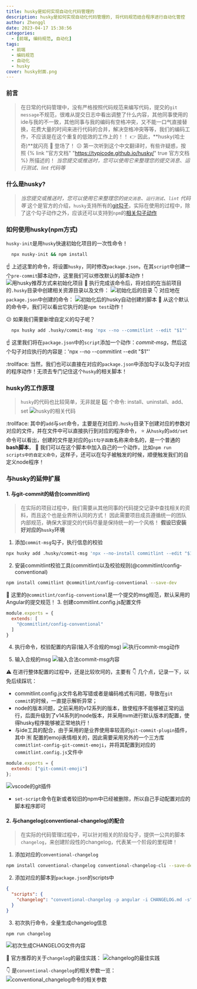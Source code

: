 ```yaml
---
title: husky是如何实现自动化代码管理的
description: husky是如何实现自动化代码管理的, 将代码规范结合程序进行自动化管控
author: Zhenggl
date: 2023-04-17 15:38:56
categories:
  - [前端, 编码规范, 自动化]
tags:
  - 前端
  - 编码规范
  - 自动化
  - husky
cover: husky封面.png
---
```


### 前言
> 在日常的代码管理中，没有严格按照代码规范来编写代码，提交的`git message`不规范，很难从提交日志中看出调整了什么内容，其他同事使用的ide与我的不一致，其他同事与我的编码有空格冲突，又不能一口气直接替换，花费大量的时间来进行代码的合并，解决空格冲突等等，我们的编码工作，不应该是在这个重复的低效的工作上的！！
> :point_right: 因此，**husky(哈士奇)**就闪亮 :stars: 登场了！
> :confused: 第一次听到这个中文翻译时，有些许疑惑，按照 {% link "官方文档" "https://typicode.github.io/husky/" true 官方文档 %} 所描述的！
> *当您提交或推送时，您可以使用它来整理您的提交消息、运行测试、lint 代码等*

### 什么是husky?
> *当您提交或推送时，您可以使用它来整理您的`提交消息`、`运行测试`、`lint` 代码等*
> 这个是官方的介绍，`husky`支持所有的[git勾子](https://git-scm.com/docs/githooks)，实际在使用的过程中，除了这个勾子动作之外，应该还可以支持到`npm`的[相关勾子动作](https://www.npmjs.cn/)
> 

### 如何使用husky(npm方式)
`husky-init`是用`husky`快速初始化项目的一次性命令！
```bash
  npx nusky-init && npm install
```
:point_up: 上述这里的命令，将设置`husky`，同时修改`package.json`，在其`script`中创建一个`pre-commit`脚本动作，这里我们可以修改默认的脚本动作！
![用husky推荐方式来初始化项目](用husky推荐方式来初始化项目.png)
:stars: 执行完成该命令后，将对应的在当前项目的`.husky`目录中创建相关资源目录以及文件：
![初始化后的目录](初始化后的目录.png)
:point_down: 对应地在`package.json`中创建的命令：
![初始化后的husky自动创建的脚本](初始化后的husky自动创建的脚本.png)
:stars: 从这个默认的命令中，我们可以看出它执行的是`npm test`动作！

:confused: 如果我们需要新增自定义的勾子呢？
```bash
  npx husky add .husky/commit-msg 'npx --no --commitlint --edit "$1"'
```
:point_up: 这里我们将在`package.json`中的`script`添加一个动作：*commit-msg*，然后这个勾子对应执行的内容是：'npx --no --commitlint --edit "$1"'

:trollface: 当然，我们也可以直接在对应的`package.json`中添加勾子以及勾子对应的程序动作！无须去专门记住这个`husky`的相关脚本！

### husky的工作原理
> `husky`的代码也比较简单，无非就是 :four: 个命令: install、uninstall、add、set
![husky的相关代码](husky的相关代码.png)

:trollface: 其中的`add`与`set`命令，主要是在对应的`.husky`目录下创建对应的参数对对应的文件，并在文件中可以直接执行到对应的程序命令， :star: 从`husky`的`add/set`命令可以看出，创建的文件是对应的`git勾子函数`名称来命名的，是一个普通的**bash脚本**， :art: 我们可以在这个脚本中加入自己的一个动作，比如`npm run scripts中的自定义命令`，这样子，还可以在勾子被触发的时候，顺便触发我们的自定义node程序！

### 与husky的延伸扩展

#### 1. 与git-commit的结合(commitlint)
> 在实际的项目过程中，我们需要从其他同事的代码提交记录中查找相关的资料，而且这个也是业界所认同的方式！
> 因此需要项目成员遵循统一的团队内部规范，确保大家提交的代码尽量是保持统一的一个风格！
> **假设已安装好对应的`husky`环境**
1. 添加`commit-msg`勾子，执行信息的校验
```bash
npx husky add .husky/commit-msg 'npx --no-install commitlint --edit "$1"'
```
2. 安装commitlint校验工具(commitlint)以及校验规则(@commitlint/config-conventional)
```bash
npm install commitlint @commitlint/config-conventional --save-dev
```
:stars: 这里的`@commitlint/config-conventional`是一个提交的msg规范，默认采用的Angular的提交规范！
3. 创建commitlint.config.js配置文件
```js
module.exports = {
  extends: [
    "@commitlint/config-conventional"
  ]
}
```
4. 执行命令，校验配置的内容(输入不合规的msg)
![执行commit-msg动作](执行commit-msg动作.png)

5. 输入合规的msg
![输入合法commit-msg内容](输入合法commit-msg内容.png)

:warning: 在进行整体配置的过程中，还是比较坎坷的，主要有 :point_down: 几个点，记录一下，以免后续踩坑：
+ commitlint.config.js文件名称写错或者是编码格式有问题，导致在`git commit`的时候，一直提示解析异常；
+ node的版本问题，之前采用的v12系列的版本，致使程序不能够被正常的运行，后面升级到了v14系列的node版本，并采用nvm进行默认版本的配置，使得husky程序能够被正常地执行！
+ 与ide工具的配合，由于采用的是业界使用率较高的`git-commit-plugin`插件，其中 :u6709: 配置的emoji表情相关的，因此需要采用另外的一个三方库`commitlint-config-git-commit-emoji`，并将其配置到对应的`commitlint.config.js`文件中
```javascript
module.exports = {
  extends: ["git-commit-emoji"] 
};
```
![vscode的git插件](vscode的git插件.png)
+ `set-script`命令在新或者较旧的npm中已经被删除，所以自己手动配置对应的脚本程序即可

#### 2. 与changelog(conventional-changelog)的配合
> 在实际的代码管理过程中，可以针对相关的阶段勾子，提供一公共的脚本`changelog`，来创建阶段性的changelog，代表某一个阶段的里程碑！
1. 添加对应的`conventional-changelog`
```bash
npm install conventional-changelog conventional-changelog-cli --save-dev
```
2. 添加对应的脚本到`package.json`的scripts中
```json
{
  "scripts": {
    "changelog": "conventional-changelog -p angular -i CHANGELOG.md -s"
  }
}
```
3. 初次执行命令，全量生成changelog信息
```bash
npm run changelog
```
![初次生成CHANGELOG文件内容](初次生成CHANGELOG文件内容.png)

:stars: 官方推荐的关于`changelog`的最佳实践：
![changelog的最佳实践](changelog的最佳实践.png)

:point_down: 是`conventional-changelog`的相关参数一览：
![conventional_changelog命令的相关参数](conventional_changelog命令的相关参数.png)
